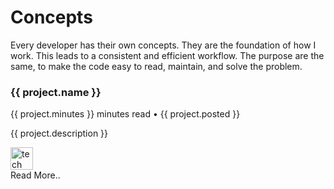 # Concepts

Every developer has their own concepts. They are the foundation of how I work. This leads to a consistent and efficient workflow. The purpose are the same, to make the code easy to read, maintain, and solve the problem. 


<!-- Custom home layout -->
<div class="antialiased">
  <div class="grid grid-cols-2 md:grid-cols-1 gap-4">
    <div v-for="project in projects" :key="project.name" class="text-left flex flex-col justify-between hover:border hover:border-[#846358] p-6 rounded-lg gap-3 hover:cursor-pointer" style="background-color:var(--vp-c-bg-soft);" @click="navigate(project.link)">
      <div class="flex flex-col gap-3">
        <h3 class="!font-semibold text-lg !m-0" style="color:var(--vp-c-text-1)">{{ project.name }}</h3>
        <p class="text-sm !m-0" style="color: var(--vp-c-text-2)">{{ project.minutes }} minutes read • {{ project.posted }}</p>
        <p class="text-sm !m-0" style="color: var(--vp-c-text-2)">{{ project.description }}</p>
      </div>
      <div class="flex flex-col gap-4">
        <div class="grid grid-cols-8 justify-start items-center gap-2">
          <div v-for="tech in project.techStack" :key="tech" class="">
            <img :src="tech" alt="tech" width="36" height="36" />
          </div>
        </div>
        <a :href="project.link" class="rounded-lg p-2 text-center text-sm bg-zinc-200 dark:bg-zinc-700 dark:text-zinc-100" style="color:var(--vp-c-text-1)">
        Read More..</a>
      </div>
    </div>
  </div>

</div>


<script setup>
import { ref } from 'vue'
import { useRouter } from 'vitepress'

const router = useRouter()

const projects = ref([
  {
    name: 'Jenkins Essentials',
    description: 'What are the essential steps to set up a Jenkins CI/CD pipeline? This guide covers the installation, configuration, and usage of Jenkins for automating the build, test, and deployment process.',
    link: '/concepts/jenkins-essentials',
    minutes: '4',
    posted: 'Jan 29, 2025',
    techStack: [
      '/docker-icon.svg',
      '/linux-icon.svg',
      '/jk-icon.svg',
    ],
  },
  {
    name: 'CI/CD Pipeline Strategy for Go Project',
    description: 'How do I automate the deployment process for a Go project? This pipeline script is designed to build, test, and deploy the application consistently across different environments.',
    link: '/concepts/ci-cd-pipeline-strategy',
    minutes: '7',
    posted: 'Dec 22, 2024',
    techStack: [
      '/go-icon.svg',
      '/pg-icon.svg',
      '/docker-icon.svg',
      '/linux-icon.svg',
      '/do-icon.svg',
      '/jk-icon.svg',
    ],
  },
  {
    name: '3 Recommended Patterns for Back-End Functionality',
    description: 'What code conventions do I use to organize back-end functionality? These patterns are designed to make the code more readable, maintainable, and efficient.',
    link: '/concepts/3-back-end-patterns',
    minutes: '5',
    posted: 'Dec 8, 2024',
    techStack: [
      '/lv-icon.svg',
      '/php-icon.svg',
      '/js-icon.svg',
      '/node-icon.svg',
      '/go-icon.svg',
    ],
  },
])

const navigate = (link) => {
  router.go(link)
}
</script>